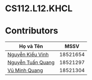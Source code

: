# CS112.L12.KHCL
# Contributors
| Họ và Tên                                             | MSSV     |
|-------------------------------------------------------|----------|
| [Nguyễn Kiều Vinh](https://github.com/kieuvinhh)      | 18521654 |
| [Nguyễn Tuấn Quang](https://github.com/qtun5775)      | 18521297 |
| [Vũ Minh Quang](https://github.com/18521304)          | 18521304 |
